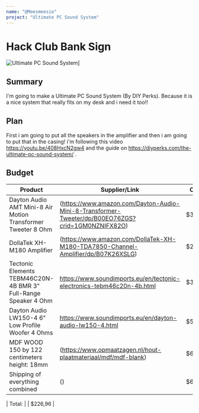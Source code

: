 ```yaml
---
name: "@Meesmeesie"
project: "Ultimate PC Sound System"
---
```


# Hack Club Bank Sign

![Ultimate PC Sound System](https://diyperks.com/ikyteech/Image2-300x169.jpg)]

## Summary

I'm going to make a Ultimate PC Sound System (By DIY Perks). Because it is a nice system that really fits on my desk and i need it too!!

## Plan

First i am going to put all the speakers in the amplifier and then i am going to put that in the casing! i'm following this video https://youtu.be/408HxcN2gw4 and the guide on https://diyperks.com/the-ultimate-pc-sound-system/ .

## Budget

| Product                                      | Supplier/Link                                                                                                                                                                            | Cost |
| -------------------------------------------- | ---------------------------------------------------------------------------------------------------------------------------------------------------------------------------------------- | ---- |
| Dayton Audio AMT Mini-8 Air Motion Transformer Tweeter 8 Ohm  | (https://www.amazon.com/Dayton-Audio-Mini-8-Transformer-Tweeter/dp/B00EO76ZGS?crid=1GM0NZNIFX82O) | $39,14 |
| DollaTek XH-M180 Amplifier  | (https://www.amazon.com/DollaTek-XH-M180-TDA7850-Channel-Amplifier/dp/B07K26XSLG) | $29.99 |
| Tectonic Elements TEBM46C20N-4B BMR 3" Full-Range Speaker 4 Ohm   | https://www.soundimports.eu/en/tectonic-electronics-tebm46c20n-4b.html | $38,65 |
| Dayton Audio LW150-4 6" Low Profile Woofer 4 Ohms  | https://www.soundimports.eu/en/dayton-audio-lw150-4.html | $55,62 |
| MDF WOOD 150 by 122 centimeters height: 18mm | (https://www.opmaatzagen.nl/hout-plaatmateriaal/mdf/mdf-blank) | $63,56 |
| Shipping of everything combined | () | $63,56 |


| Total: | | $226,96 |
